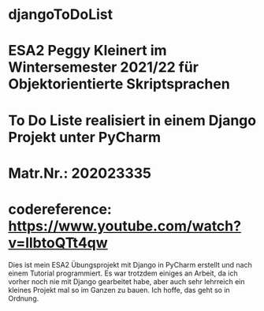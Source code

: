 # djangoToDoList

# ESA2 Peggy Kleinert im Wintersemester 2021/22 für Objektorientierte Skriptsprachen
# To Do Liste realisiert in einem Django Projekt unter PyCharm
# Matr.Nr.: 202023335
# codereference: https://www.youtube.com/watch?v=llbtoQTt4qw

Dies ist mein ESA2 Übungsprojekt mit Django in PyCharm erstellt und nach einem Tutorial programmiert. Es war trotzdem einiges an Arbeit,
da ich vorher noch nie mit Django gearbeitet habe, aber auch sehr lehrreich ein kleines Projekt mal so im Ganzen zu bauen. 
Ich hoffe, das geht so in Ordnung. 
